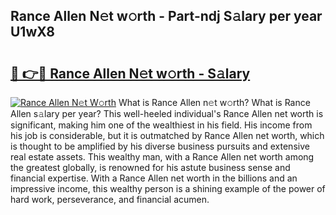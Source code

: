 ## Rance Allen N𝚎t w𝚘rth - Part-ndj S𝚊lary per year U1wX8

# <h2><a href="http://gc58ewd.nevu.top/?p=Rance+Allen">🔗 👉🔴 Rance Allen N𝚎t w𝚘rth - S𝚊lary</a></h2>

[![Rance Allen N𝚎t W𝚘rth](https://i.imgur.com/Oavwk0R.jpeg)](http://gc58ewd.nevu.top/?p=Rance+Allen)
What is Rance Allen n𝚎t w𝚘rth? What is Rance Allen s𝚊lary per year?
This well-heeled individual's Rance Allen net worth is significant, making him one of the wealthiest in his field. His income from his job is considerable, but it is outmatched by Rance Allen net worth, which is thought to be amplified by his diverse business pursuits and extensive real estate assets. This wealthy man, with a Rance Allen net worth among the greatest globally, is renowned for his astute business sense and financial expertise. With a Rance Allen net worth in the billions and an impressive income, this wealthy person is a shining example of the power of hard work, perseverance, and financial acumen.
